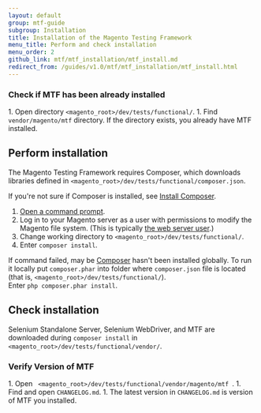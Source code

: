 ```yaml
---
layout: default
group: mtf-guide
subgroup: Installation
title: Installation of the Magento Testing Framework
menu_title: Perform and check installation
menu_order: 2
github_link: mtf/mtf_installation/mtf_install.md
redirect_from: /guides/v1.0/mtf/mtf_installation/mtf_install.html
---
```

<h3 id="mtf_install_pre_mtf-check">Check if MTF has been already installed</h3>
1. Open directory <code>&lt;magento_root&gt;/dev/tests/functional/</code>.
1. Find <code>vendor/magento/mtf</code> directory. If the directory exists, you already have MTF installed.

<h2 id="mtf_install_pre">Perform installation</h2>

The Magento Testing Framework requires Composer, which downloads libraries defined in <code>&lt;magento_root&gt;/dev/tests/functional/composer.json</code>.

<div class="bs-callout bs-callout-info" id="info">
  <p>If you're not sure if Composer is installed, see <a href="{{ site.gdeurl }}install-gde/install/composer-clone.html#instgde-prereq-compose-install">Install Composer</a>.</p>
</div>

1.    <a href="{{ site.gdeurl }}install-gde/basics/basics_login.html">Open a command prompt</a>.
1.    Log in to your Magento server as a user with permissions to modify the Magento file system. (This is typically <a href="{{ site.gdeurl }}install-gde//install/prepare-install.html#install-update-depend-apache">the web server user</a>.)
1.    Change working directory to <code>&lt;magento_root&gt;/dev/tests/functional/</code>.
1.    Enter <code>composer install</code>.

<div class="bs-callout bs-callout-info" id="info">
  <p>If command failed, may be <a href="https://getcomposer.org">Composer</a> hasn't been installed globally. To run it locally put <code>composer.phar</code> into folder where <code>composer.json</code> file is located (that is, <code>&lt;magento_root&gt;/dev/tests/functional/</code>).<br/>
Enter <code>php composer.phar install</code>.</p>
</div>


<h2 id="mtf_install_pre">Check installation</h2>
Selenium Standalone Server, Selenium WebDriver, and MTF are downloaded during <code>composer install</code> in <code>&lt;magento_root&gt;/dev/tests/functional/vendor/</code>.

<h3 id="mtf_install_pre">Verify Version of MTF</h3>
1.    Open <code> &lt;magento_root>/dev/tests/functional/vendor/magento/mtf </code>.
1.    Find and open <code>CHANGELOG.md</code>.
1.    The latest version in <code>CHANGELOG.md</code> is version of MTF you installed.

